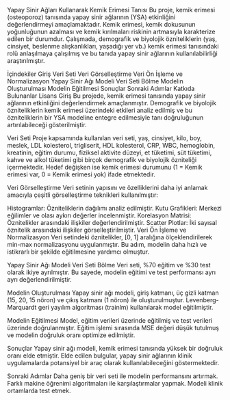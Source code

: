 Yapay Sinir Ağları Kullanarak Kemik Erimesi Tanısı
Bu proje, kemik erimesi (osteoporoz) tanısında yapay sinir ağlarının (YSA) etkinliğini değerlendirmeyi amaçlamaktadır. Kemik erimesi, kemik dokusunun yoğunluğunun azalması ve kemik kırılmaları riskinin artmasıyla karakterize edilen bir durumdur. Çalışmada, demografik ve biyolojik özniteliklerin (yaş, cinsiyet, beslenme alışkanlıkları, yaşadığı yer vb.) kemik erimesi tanısındaki rolü anlaşılmaya çalışılmış ve bu tanıda yapay sinir ağlarının kullanılabilirliği araştırılmıştır.

İçindekiler
Giriş
Veri Seti
Veri Görselleştirme
Veri Ön İşleme ve Normalizasyon
Yapay Sinir Ağı Modeli
Veri Seti Bölme
Modelin Oluşturulması
Modelin Eğitilmesi
Sonuçlar
Sonraki Adımlar
Katkıda Bulunanlar
Lisans
Giriş
Bu projede, kemik erimesi tanısında yapay sinir ağlarının etkinliğini değerlendirmek amaçlanmıştır. Demografik ve biyolojik özniteliklerin kemik erimesi üzerindeki etkileri analiz edilmiş ve bu özniteliklerin bir YSA modeline entegre edilmesiyle tanı doğruluğunun artırılabileceği gösterilmiştir.

Veri Seti
Proje kapsamında kullanılan veri seti, yaş, cinsiyet, kilo, boy, meslek, LDL kolesterol, trigliserit, HDL kolesterol, CRP, WBC, hemoglobin, kreatinin, eğitim durumu, fiziksel aktivite düzeyi, et tüketimi, süt tüketimi, kahve ve alkol tüketimi gibi birçok demografik ve biyolojik özniteliği içermektedir. Hedef değişken ise kemik erimesi durumunu (1 = Kemik erimesi var, 0 = Kemik erimesi yok) ifade etmektedir.

Veri Görselleştirme
Veri setinin yapısını ve özelliklerini daha iyi anlamak amacıyla çeşitli görselleştirme teknikleri kullanılmıştır:

Histogramlar: Özniteliklerin dağılımı analiz edilmiştir.
Kutu Grafikleri: Merkezi eğilimler ve olası aykırı değerler incelenmiştir.
Korelasyon Matrisi: Öznitelikler arasındaki ilişkiler değerlendirilmiştir.
Scatter Plotlar: İki sayısal öznitelik arasındaki ilişkiler görselleştirilmiştir.
Veri Ön İşleme ve Normalizasyon
Veri setindeki öznitelikler, [0, 1] aralığına ölçeklendirilerek min-max normalizasyonu uygulanmıştır. Bu adım, modelin daha hızlı ve istikrarlı bir şekilde eğitilmesine yardımcı olmuştur.

Yapay Sinir Ağı Modeli
Veri Seti Bölme
Veri seti, %70 eğitim ve %30 test olarak ikiye ayrılmıştır. Bu sayede, modelin eğitimi ve test performansı ayrı ayrı değerlendirilmiştir.

Modelin Oluşturulması
Yapay sinir ağı modeli, giriş katmanı, üç gizli katman (15, 20, 15 nöron) ve çıkış katmanı (1 nöron) ile oluşturulmuştur. Levenberg-Marquardt geri yayılım algoritması (trainlm) kullanılarak model eğitilmiştir.

Modelin Eğitilmesi
Model, eğitim verileri üzerinde eğitilmiş ve test verileri üzerinde doğrulanmıştır. Eğitim işlemi sırasında MSE değeri düşük tutulmuş ve modelin doğruluk oranı optimize edilmiştir.

Sonuçlar
Yapay sinir ağı modeli, kemik erimesi tanısında yüksek bir doğruluk oranı elde etmiştir. Elde edilen bulgular, yapay sinir ağlarının klinik uygulamalarda potansiyel bir araç olarak kullanılabileceğini göstermektedir.

Sonraki Adımlar
Daha geniş bir veri seti ile modelin performansını artırmak.
Farklı makine öğrenimi algoritmaları ile karşılaştırmalar yapmak.
Modeli klinik ortamlarda test etmek.
